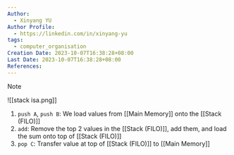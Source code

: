```yaml
---
Author:
  - Xinyang YU
Author Profile:
  - https://linkedin.com/in/xinyang-yu
tags:
  - computer_organisation
Creation Date: 2023-10-07T16:38:28+08:00
Last Date: 2023-10-07T16:38:28+08:00
References:
---
```

>[!note]
>![[stack isa.png]]
>1. ``push A``, ``push B``: We load values from [[Main Memory]] onto the [[Stack (FILO)]]
>2. ``add``: Remove the top 2 values in the [[Stack (FILO)]], add them, and load the sum onto top of [[Stack (FILO)]]
>3. ``pop C``: Transfer value at top of [[Stack (FILO)]] to [[Main Memory]]